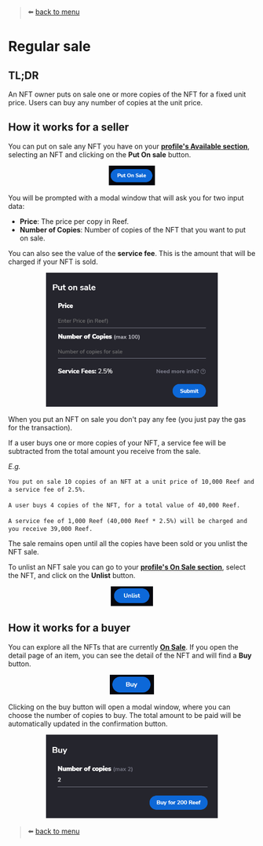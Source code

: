 > :arrow_left: [back to menu](../README.md)

# Regular sale

## TL;DR

An NFT owner puts on sale one or more copies of the NFT for a fixed unit price. Users can buy any number of copies at the unit price.

## How it works for a seller

You can put on sale any NFT you have on your **[profile's Available section](https://sqwid.app/profile?tab=Available)**, selecting an NFT and clicking on the **Put On sale** button.

<p align="center">
  <img height="40" src="./images/sale_create_button.png">
</p>

You will be prompted with a modal window that will ask you for two input data:

-   **Price**: The price per copy in Reef.
-   **Number of Copies**: Number of copies of the NFT that you want to put on sale.

You can also see the value of the **service fee**. This is the amount that will be charged if your NFT is sold.

<p align="center">
  <img width="350" src="./images/sale_create_modal.png">
</p>

When you put an NFT on sale you don't pay any fee (you just pay the gas for the transaction).

If a user buys one or more copies of your NFT, a service fee will be subtracted from the total amount you receive from the sale.

_E.g._

```
You put on sale 10 copies of an NFT at a unit price of 10,000 Reef and a service fee of 2.5%.

A user buys 4 copies of the NFT, for a total value of 40,000 Reef.

A service fee of 1,000 Reef (40,000 Reef * 2.5%) will be charged and you receive 39,000 Reef.
```

The sale remains open until all the copies have been sold or you unlist the NFT sale.

To unlist an NFT sale you can go to your **[profile's On Sale section](https://sqwid.app/profile?tab=On%20Sale)**, select the NFT, and click on the **Unlist** button.

<p align="center">
  <img height="40" src="./images/sale_unlist_button.png">
</p>

## How it works for a buyer

You can explore all the NFTs that are currently **[On Sale](https://sqwid.app/explore/sales)**. If you open the detail page of an item, you can see the detail of the NFT and will find a **Buy** button.

<p align="center">
  <img height="40" src="./images/sale_buy_button.png">
</p>

Clicking on the buy button will open a modal window, where you can choose the number of copies to buy. The total amount to be paid will be automatically updated in the confirmation button.

<p align="center">
  <img width="350" src="./images/sale_buy_modal.png">
</p>

> :arrow_left: [back to menu](../README.md)
